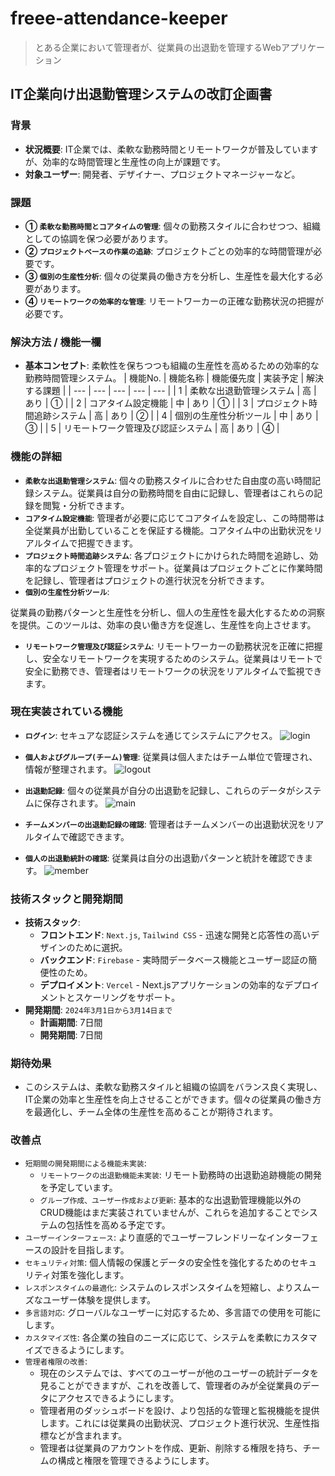 # freee-attendance-keeper
> とある企業において管理者が、従業員の出退勤を管理するWebアプリケーション

## **IT企業向け出退勤管理システムの改訂企画書**

### 背景

- **状況概要**: IT企業では、柔軟な勤務時間とリモートワークが普及していますが、効率的な時間管理と生産性の向上が課題です。
- **対象ユーザー**: 開発者、デザイナー、プロジェクトマネージャーなど。

### 課題

- **① `柔軟な勤務時間とコアタイムの管理`**: 個々の勤務スタイルに合わせつつ、組織としての協調を保つ必要があります。
- **② `プロジェクトベースの作業の追跡`**: プロジェクトごとの効率的な時間管理が必要です。
- **③ `個別の生産性分析`**: 個々の従業員の働き方を分析し、生産性を最大化する必要があります。
- **④ `リモートワークの効率的な管理`**: リモートワーカーの正確な勤務状況の把握が必要です。

### 解決方法 / 機能一欄

- **基本コンセプト**: 柔軟性を保ちつつも組織の生産性を高めるための効率的な勤務時間管理システム。
    | 機能No. | 機能名称 | 機能優先度 | 実装予定 | 解決する課題 |
    | --- | --- | --- | --- | --- |
    | 1 | 柔軟な出退勤管理システム | 高 | あり | ① |
    | 2 | コアタイム設定機能 | 中 | あり | ① |
    | 3 | プロジェクト時間追跡システム | 高 | あり | ② |
    | 4 | 個別の生産性分析ツール | 中 | あり | ③ |
    | 5 | リモートワーク管理及び認証システム | 高 | あり | ④ |

### 機能の詳細

- **`柔軟な出退勤管理システム`**: 個々の勤務スタイルに合わせた自由度の高い時間記録システム。従業員は自分の勤務時間を自由に記録し、管理者はこれらの記録を閲覧・分析できます。
- **`コアタイム設定機能`**: 管理者が必要に応じてコアタイムを設定し、この時間帯は全従業員が出勤していることを保証する機能。コアタイム中の出勤状況をリアルタイムで把握できます。
- **`プロジェクト時間追跡システム`**: 各プロジェクトにかけられた時間を追跡し、効率的なプロジェクト管理をサポート。従業員はプロジェクトごとに作業時間を記録し、管理者はプロジェクトの進行状況を分析できます。
- **`個別の生産性分析ツール`**:

 従業員の勤務パターンと生産性を分析し、個人の生産性を最大化するための洞察を提供。このツールは、効率の良い働き方を促進し、生産性を向上させます。
- **`リモートワーク管理及び認証システム`**: リモートワーカーの勤務状況を正確に把握し、安全なリモートワークを実現するためのシステム。従業員はリモートで安全に勤務でき、管理者はリモートワークの状況をリアルタイムで監視できます。

### 現在実装されている機能

- **`ログイン`**: セキュアな認証システムを通じてシステムにアクセス。
  ![login](https://github.com/yuminn-k/project_freee-attendance-keeper/assets/55650732/7221666d-c785-4b3c-85a2-ca9c035d0fd4)

- **`個人およびグループ(チーム)管理`**: 従業員は個人またはチーム単位で管理され、情報が整理されます。
  ![logout](https://github.com/yuminn-k/project_freee-attendance-keeper/assets/55650732/c7068ab3-0562-4427-b392-f79d6313b42b)

- **`出退勤記録`**: 個々の従業員が自分の出退勤を記録し、これらのデータがシステムに保存されます。
  ![main](https://github.com/yuminn-k/project_freee-attendance-keeper/assets/55650732/1faa17e0-d9c4-40eb-ad8e-9ac78ed6c9bd)
  
- **`チームメンバーの出退勤記録の確認`**: 管理者はチームメンバーの出退勤状況をリアルタイムで確認できます。
- **`個人の出退勤統計の確認`**: 従業員は自分の出退勤パターンと統計を確認できます。
  ![member](https://github.com/yuminn-k/project_freee-attendance-keeper/assets/55650732/7252f294-6bb3-421f-bf14-11ed5120e383)

### 技術スタックと開発期間

- **技術スタック**:
    - **フロントエンド**: `Next.js`, `Tailwind CSS` - 迅速な開発と応答性の高いデザインのために選択。
    - **バックエンド**: `Firebase` - 実時間データベース機能とユーザー認証の簡便性のため。
    - **デプロイメント**: `Vercel` - Next.jsアプリケーションの効率的なデプロイメントとスケーリングをサポート。
- **開発期間**: `2024年3月1日から3月14日まで`
    - **計画期間**: 7日間
    - **開発期間**: 7日間

### 期待効果

- このシステムは、柔軟な勤務スタイルと組織の協調をバランス良く実現し、IT企業の効率と生産性を向上させることができます。個々の従業員の働き方を最適化し、チーム全体の生産性を高めることが期待されます。

### 改善点
- `短期間の開発期間による機能未実装`:
  - `リモートワークの出退勤機能未実装`: リモート勤務時の出退勤追跡機能の開発を予定しています。
  - `グループ作成、ユーザー作成および更新`: 基本的な出退勤管理機能以外のCRUD機能はまだ実装されていませんが、これらを追加することでシステムの包括性を高める予定です。
- `ユーザーインターフェース`: より直感的でユーザーフレンドリーなインターフェースの設計を目指します。
- `セキュリティ対策`: 個人情報の保護とデータの安全性を強化するためのセキュリティ対策を強化します。
- `レスポンスタイムの最適化`: システムのレスポンスタイムを短縮し、よりスムーズなユーザー体験を提供します。
- `多言語対応`: グローバルなユーザーに対応するため、多言語での使用を可能にします。
- `カスタマイズ性`: 各企業の独自のニーズに応じて、システムを柔軟にカスタマイズできるようにします。
- `管理者権限の改善`:
  - 現在のシステムでは、すべてのユーザーが他のユーザーの統計データを見ることができますが、これを改善して、管理者のみが全従業員のデータにアクセスできるようにします。
  - 管理者用のダッシュボードを設け、より包括的な管理と監視機能を提供します。これには従業員の出勤状況、プロジェクト進行状況、生産性指標などが含まれます。
  - 管理者は従業員のアカウントを作成、更新、削除する権限を持ち、チームの構成と権限を管理できるようにします。
